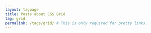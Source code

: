 ```yaml
---
layout: tagpage
title: Posts about CSS Grid
tag: grid
permalink: /tags/grid/ # This is only required for pretty links.
---
```

